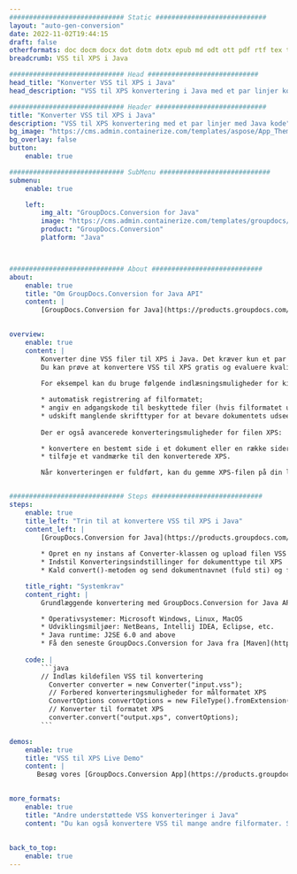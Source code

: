 ```yaml
---
############################# Static ############################
layout: "auto-gen-conversion"
date: 2022-11-02T19:44:15
draft: false
otherformats: doc docm docx dot dotm dotx epub md odt ott pdf rtf tex txt vdx vsdm vsdx vssm vssx vstm vstx vsx vtx xps
breadcrumb: VSS til XPS i Java

############################# Head ############################
head_title: "Konverter VSS til XPS i Java"
head_description: "VSS til XPS konvertering i Java med et par linjer kode. Konverter over 160 filformater ved hjælp af GroupDocs dokumentkonverterings-API for Java"

############################# Header ############################
title: "Konverter VSS til XPS i Java"
description: "VSS til XPS konvertering med et par linjer med Java kode"
bg_image: "https://cms.admin.containerize.com/templates/aspose/App_Themes/V3/images/bg/header1.png"
bg_overlay: false
button:
    enable: true

############################# SubMenu ############################
submenu:
    enable: true

    left:
        img_alt: "GroupDocs.Conversion for Java"
        image: "https://cms.admin.containerize.com/templates/groupdocs/images/product-logos/90x90-noborder/groupdocs-conversion-java.png"
        product: "GroupDocs.Conversion"
        platform: "Java"



############################# About ############################
about:
    enable: true
    title: "Om GroupDocs.Conversion for Java API"
    content: |
        [GroupDocs.Conversion for Java](https://products.groupdocs.com/conversion/java/) er en avanceret filformatkonverterings-API til konvertering mellem populære billed- og dokumentformater såsom Microsoft Office, OpenDocument, PDF, HTML, e-mail, CAD. og meget mere med blot et par linjer kode. Den native API registrerer automatisk formaterne af de originale dokumenter og tilbyder mange muligheder for at tilpasse de konverterede dokumenter. Sammen med funktionen til at udtrække information fra et dokument, understøtter den også caching af konverteringsresultaterne til den lokale disk som standard. Enhver form for cachelagring kan dog understøttes ved at implementere de passende grænseflader - Amazon S3, Dropbox, Google Drive, Windows Azure, Reddis eller andre.
    

overview:
    enable: true
    content: |
        Konverter dine VSS filer til XPS i Java. Det kræver kun et par linjer med Java kode på enhver platform efter eget valg, såsom Windows, Linux, macOS.
        Du kan prøve at konvertere VSS til XPS gratis og evaluere kvaliteten af ​​konverteringsresultaterne. Sammen med simple filkonverteringsscripts kan du prøve mere sofistikerede muligheder for at indlæse VSS-kildefilen og gemme XPS-outputtet. 
        
        For eksempel kan du bruge følgende indlæsningsmuligheder for kilden VSS:

        * automatisk registrering af filformatet;
        * angiv en adgangskode til beskyttede filer (hvis filformatet understøtter det);
        * udskift manglende skrifttyper for at bevare dokumentets udseende.
        
        Der er også avancerede konverteringsmuligheder for filen XPS:

        * konvertere en bestemt side i et dokument eller en række sider;
        * tilføje et vandmærke til den konverterede XPS.

        Når konverteringen er fuldført, kan du gemme XPS-filen på din lokale filsti eller på et tredjepartslager såsom FTP, Amazon S3, Google Drive, Dropbox osv. Bemærk venligst - for at konvertere VSS til XPS, behøver du ikke installere yderligere software, såsom MS Office, Open Office, Adobe Acrobat Reader osv.


############################# Steps ############################
steps:
    enable: true
    title_left: "Trin til at konvertere VSS til XPS i Java"
    content_left: |
        [GroupDocs.Conversion for Java](https://products.groupdocs.com/conversion/java/) giver udviklere mulighed for nemt at konvertere VSS fil til XPS med et par linjer kode.
        
        * Opret en ny instans af Converter-klassen og upload filen VSS med den fulde sti
        * Indstil Konverteringsindstillinger for dokumenttype til XPS
        * Kald convert()-metoden og send dokumentnavnet (fuld sti) og formatet (XPS) som en parameter

    title_right: "Systemkrav"
    content_right: |
        Grundlæggende konvertering med GroupDocs.Conversion for Java API kan udføres med blot et par linjer kode. Vores API'er understøttes på alle større platforme og operativsystemer. Før du udfører koden nedenfor, skal du sørge for, at du har følgende forudsætninger installeret på dit system.

        * Operativsystemer: Microsoft Windows, Linux, MacOS
        * Udviklingsmiljøer: NetBeans, Intellij IDEA, Eclipse, etc.
        * Java runtime: J2SE 6.0 and above
        * Få den seneste GroupDocs.Conversion for Java fra [Maven](https://repository.groupdocs.com/webapp/#/artifacts/browse/tree/General/repo/com/groupdocs/groupdocs-conversion)
         
    code: |
        ```java    
        // Indlæs kildefilen VSS til konvertering
          Converter converter = new Converter("input.vss");
          // Forbered konverteringsmuligheder for målformatet XPS
          ConvertOptions convertOptions = new FileType().fromExtension("xps").getConvertOptions();
          // Konverter til formatet XPS
          converter.convert("output.xps", convertOptions);
        ```

demos:
    enable: true
    title: "VSS til XPS Live Demo"
    content: |
       Besøg vores [GroupDocs.Conversion App](https://products.groupdocs.app/conversion/family) websted, og prøv VSS til XPS konvertering nu. Den gratis demo har følgende fordele
          

more_formats:
    enable: true
    title: "Andre understøttede VSS konverteringer i Java"
    content: "Du kan også konvertere VSS til mange andre filformater. Se venligst listen nedenfor."
       
       
back_to_top:
    enable: true
---
```

